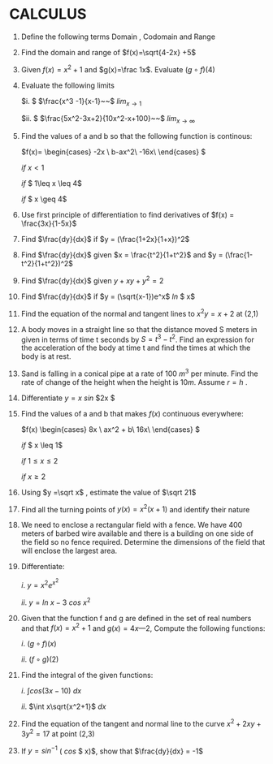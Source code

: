 ﻿# CALCULUS

1.  Define the following terms Domain , Codomain and Range

2.  Find the domain and range of $f(x)=\sqrt{4-2x} +5$

3.  Given $f(x) = x^2+1$ and $g(x)=\frac 1x$. Evaluate $(g\circ f)(4)$

4.  Evaluate the following limits

    $i. $ $\frac{x^3 -1}{x-1}~~$ $lim_{x \to  1}$

    $ii. $ $\frac{5x^2-3x+2}{10x^2-x+100}~~$ $lim_{x \to \infty}$

5.  Find the values of a and b so that the following function is continous:

    $f(x)= \begin{cases}
    -2x \\
    b-ax^2\\
    -16x\\
    \end{cases}
    $

    $if$ $x < 1$

    $if$ $ 1\leq x \leq 4$

    $if$ $ x \geq 4$

6.  Use first principle of differentiation to find derivatives of $f(x) = \frac{3x}{1-5x}$

7.  Find $\frac{dy}{dx}$ if $y = (\frac{1+2x}{1+x})^2$

8.  Find $\frac{dy}{dx}$ given $x = \frac{t^2}{1+t^2}$ and $y = (\frac{1-t^2}{1+t^2})^2$

9.  Find $\frac{dy}{dx}$ given $y +xy + y^2 =2$

10. Find $\frac{dy}{dx}$ if $y = (\sqrt{x-1})e^x$ $ln$ $ x$

11. Find the equation of the normal and tangent lines to $x^2y = x + 2$ at (2,1)

12. A body moves in a straight line so that the distance moved S meters in given in terms of time t seconds by $S = t^3 -t ^2$. Find an expression for the acceleration of the body at time t and find the times at which the body is at rest.

13. Sand is falling in a conical pipe at a rate of 100 $m^3$ per minute. Find the rate of change of the height when the height is $10m$. Assume $r=h$ .

14. Differentiate $y= x$ $sin$ $2x $

15. Find the values of a and b that makes $f(x)$ continuous everywhere:

    $f(x) \begin{cases}
    8x \\
    ax^2 + b\\
    16x\\
    \end{cases}
    $

    $if$ $ x \leq 1$

    $if$ $1 \leq x  \leq 2$

    $if$ $x \geq 2$

16. Using $y =\sqrt x$ , estimate the value of $\sqrt 21$

17. Find all the turning points of $y(x) = x^2(x+1)$ and identify their nature

18. We need to enclose a rectangular field with a fence. We have 400 meters of barbed wire available and there is a building on one side of the field so no fence required. Determine the dimensions of the field that will enclose the largest area.

19. Differentiate:

    $i.$ $y = x^2 e^{x^2}$

    $ii.$ $y = ln$ $x-3$ $cos$ $x^2$

20. Given that the function f and g are defined in the set of real numbers and that $f(x) = x^2 + 1$ and $g(x) = 4x —2$, Compute the following functions:

    $i.$ $(g \circ f)(x)$

    $ii.$ $(f \circ g)(2)$

21. Find the integral of the given functions:

    $i.$ $\int cos(3x-10)$ $dx$

    $ii.$ $\int x\sqrt{x^2+1}$ $dx$

22. Find the equation of the tangent and normal line to the curve $x^2 + 2xy +3y^2 = 17$ at point (2,3)

23. If $y = sin^{-1}$ $($ $cos$ $ x)$, show that $\frac{dy}{dx} = -1$
